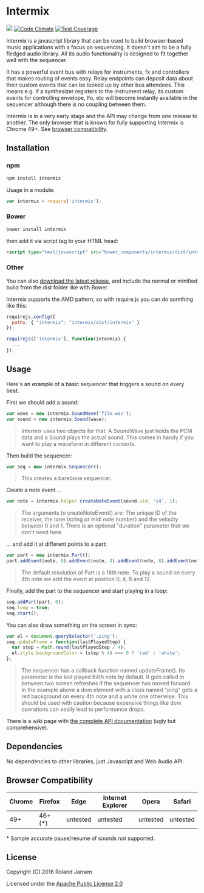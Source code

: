 # Intermix

![](https://github.com/RolandJansen/intermix.js/workflows/build\/test/badge.svg)
[![Code Climate](https://codeclimate.com/github/RolandJansen/intermix.js/badges/gpa.svg)](https://codeclimate.com/github/RolandJansen/intermix.js)
[![Test Coverage](https://codeclimate.com/github/RolandJansen/intermix.js/badges/coverage.svg)](https://codeclimate.com/github/RolandJansen/intermix.js/coverage)

Intermix is a javascript library that can be used to build browser-based music applications with a focus on sequencing. It doesn't aim to be a fully fledged audio library. All its audio functionality is designed to fit together well with the sequencer.

It has a powerful event bus with relays for instruments, fx and controllers that makes routing of events easy. Relay endpoints can deposit data about their custom events that can be looked up by other bus attendees. This means e.g. if a synthesizer registers to the instrument relay, its custom events for controlling envelope, lfo, etc will become instantly available in the sequencer although there is no coupling between them.

Intermix is in a very early stage and the API may change from one release to another. The only browser that is known for fully supporting Intermix is Chrome 49+. See [browser compatibility](#browser-compatibility).

## Installation
### npm

```sh
npm install intermix
```

Usage in a module:

```javascript
var intermix = require('intermix');
```

### Bower

```sh
bower install intermix
```

then add it via script tag to your HTML head:

```html
<script type="text/javascript" src="bower_components/intermix/dist/intermix.js"></script>
```

### Other
You can also [download the latest release](https://github.com/RolandJansen/intermix.js/releases), and include the normal
 or minified build from the dist folder like with Bower.

Intermix supports the AMD pattern, so with require.js you can do somthing like this:

```javascript
requirejs.config({
  paths: { "intermix": "intermix/dist/intermix" }
});

requirejs(['intermix'], function(intermix) {
  ...
});
```

## Usage

Here's an example of a basic sequencer that triggers a sound on every beat.

First we should add a sound:

```javascript
var wave = new intermix.SoundWave('file.wav');
var sound = new intermix.Sound(wave);
```

> Intermix uses two objects for that. A SoundWave just holds the PCM data and a Sound plays the actual sound. This comes in handy if you want to play a waveform in different contexts.

Then build the sequencer:

```javascript
var seq = new intermix.Sequencer();
```

>This creates a barebone sequencer.

Create a note event ...

```javascript
var note = intermix.helper.createNoteEvent(sound.uid, 'c4', 1);
```

> The arguments to createNoteEvent() are: The unique ID of the receiver,
the tone (string or midi note number) and the velocity between 0 and 1.
There is an optional "duration" parameter that we don't need here.

... and add it at different points to a part:

```javascript
var part = new intermix.Part();
part.addEvent(note, 0).addEvent(note, 4).addEvent(note, 8).addEvent(note, 12);
```

> The default resolution of Part is a 16th note. To play a sound on every
4th note we add the event at position 0, 4, 8 and 12.

Finally, add the part to the sequencer and start playing in a loop:

```javascript
seq.addPart(part, 0);
seq.loop = true;
seq.start();
```

You can also draw something on the screen in sync:

```javascript
var el = document.querySelector('.ping');
seq.updateFrame = function(lastPlayedStep) {
  var step = Math.round(lastPlayedStep / 4);
  el.style.backgroundColor = (step % 4) === 0 ? 'red' : 'white';
};
```

> The sequencer has a callback function named updateFrame(). Its parameter is the last played 64th note by default. It gets called in between two screen refreshes if the sequencer has moved forward. In the example above a dom element with a class named "ping" gets a red background on every 4th note and a white one otherwise. This should be used with caution because expensive things like dom operations can easily lead to performance drops.

There is a wiki page with [the complete API documentation](https://github.com/RolandJansen/intermix.js/wiki/API-Documentation) (ugly but comprehensive).

## Dependencies
No dependencies to other libraries, just Javascript and Web Audio API.

## Browser Compatibility
| Chrome | Firefox | Edge     | Internet Explorer | Opera    | Safari   |
|--------|---------|----------|-------------------|----------|----------|
| 49+    | 46+ (*) | untested | untested          | untested | untested |

\* Sample accurate pause/resume of sounds not supported.

## License
Copyright (C) 2016 Roland Jansen

Licensed under the [Apache Public License 2.0](http://www.apache.org/licenses/LICENSE-2.0)

